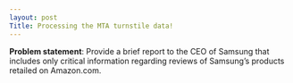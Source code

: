 ```yaml
---
layout: post
Title: Processing the MTA turnstile data!
---
```

<style>
   img {
       display: block;
       margin: auto;
   }
</style>

**Problem statement**: Provide a brief report to the CEO of Samsung that includes only critical information regarding reviews of Samsung’s products retailed on Amazon.com.


<!-- <figure>
  <img src="{{ site.baseurl }}/images/train-people.tiff">
  <figcaption style="text-align:center;">Fig1. Examples of Samsung's electronics products.</figcaption>
</figure>

<figure>
  <img src="{{ site.baseurl }}/images/Slide2.tiff">
  <figcaption style="text-align:center;">Fig2. Essence of Business Intelligence.</figcaption>
</figure> 

<figure>
  <img src="{{ site.baseurl }}/images/Slide3.tiff">
  <figcaption style="text-align:center;">Fig3. Overview of the project.</figcaption>
</figure> 

<figure>
  <img src="{{ site.baseurl }}/images/Slide4.tiff">
  <figcaption style="text-align:center;">Fig4. Variation in average rating for Samsung galaxy detachable Multi-Travel Charger  .</figcaption>
</figure> 

<figure>
  <img src="{{ site.baseurl }}/images/Slide5.tiff">
  <figcaption style="text-align:center;">Fig5. Variation in total number of reviews per month for Samsung galaxy detachable Multi-Travel Charger.</figcaption>
</figure> 

<figure>
  <img src="{{ site.baseurl }}/images/Slide6.tiff">
  <figcaption style="text-align:center;">Fig6. Topic modeling overview.</figcaption>
</figure> 

<figure>
  <img src="{{ site.baseurl }}/images/Slide7.tiff">
  <figcaption style="text-align:center;">Fig7. Summary of relevant reviews for 
  Samsung galaxy detachable Multi-Travel Charger.</figcaption>
</figure> 
 -->